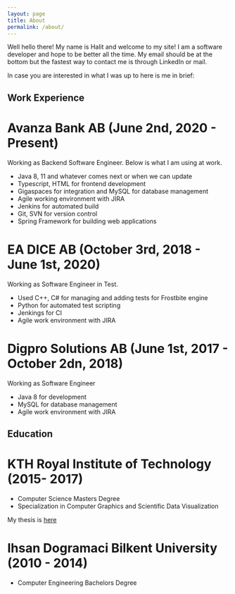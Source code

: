 ```yaml
---
layout: page
title: About
permalink: /about/
---
```


Well hello there! My name is Halit and welcome to my site! I am a software developer and hope to be better all the time. 
My email should be at the bottom but the fastest way to contact me is through LinkedIn or mail. 

In case you are interested in what I was up to here is me in brief: 

## Work Experience

# Avanza Bank AB (June 2nd, 2020 - Present)

Working as Backend Software Engineer. Below is what I am using at work. 

* Java 8, 11 and whatever comes next or when we can update
* Typescript, HTML for frontend development
* Gigaspaces for integration and MySQL for database management
* Agile working environment with JIRA 
* Jenkins for automated build
* Git, SVN for version control
* Spring Framework for building web applications

# EA DICE AB (October 3rd, 2018 - June 1st, 2020)

Working as Software Engineer in Test.

* Used C++, C# for managing and adding tests for Frostbite engine
* Python for automated test scripting
* Jenkings for CI
* Agile work environment with JIRA

# Digpro Solutions AB (June 1st, 2017 - October 2dn, 2018)

Working as Software Engineer

* Java 8 for development
* MySQL for database management
* Agile work environment with JIRA

## Education

# KTH Royal Institute of Technology (2015- 2017)

* Computer Science Masters Degree
* Specialization in Computer Graphics and Scientific Data Visualization

My thesis is [here](http://urn.kb.se/resolve?urn=urn:nbn:se:kth:diva-210560)

# Ihsan Dogramaci Bilkent University (2010 - 2014)

* Computer Engineering Bachelors Degree
